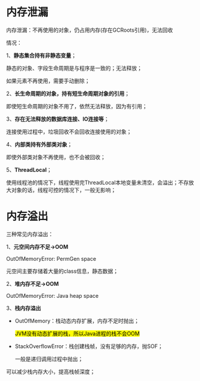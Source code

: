 # 内存泄漏

内存泄漏：不再使用的对象，仍占用内存(存在GCRoots引用)，无法回收

情况：

1、**静态集合持有非静态变量**；

静态的对象、字段生命周期是与程序是一致的；无法释放；

如果元素不再使用，需要手动删除；

2、**长生命周期的对象，持有短生命周期对象的引用**；

即使短生命周期的对象不用了，依然无法释放，因为有引用；

3、**存在无法释放的数据库连接、IO连接等**；

连接使用过程中，垃圾回收不会回收连接使用的对象；

4、**内部类持有外部类对象**；

即使外部类对象不再使用，也不会被回收；

5、**ThreadLocal**；

使用线程池的情况下，线程使用完ThreadLocal本地变量未清空，会溢出；不存放大对象的话，线程可控的情况下，一般无影响；


# 内存溢出

三种常见内存溢出：

1、**元空间内存不足->OOM**

OutOfMemoryError: PermGen space

元空间主要存储着大量的class信息，静态数据；

2、**堆内存不足->OOM**

OutOfMemoryError: Java heap space

3、**栈内存溢出**

- OutOfMemory：栈动态内存扩展，内存不足时抛出；
  
  <mark>JVM没有动态扩展的栈，所以Java进程的栈不会OOM</mark>

- StackOverflowError：栈创建栈帧，没有足够的内存，抛SOF；
  
  一般是递归调用过程中抛出；

可以减少栈内存大小，提高栈帧深度；
